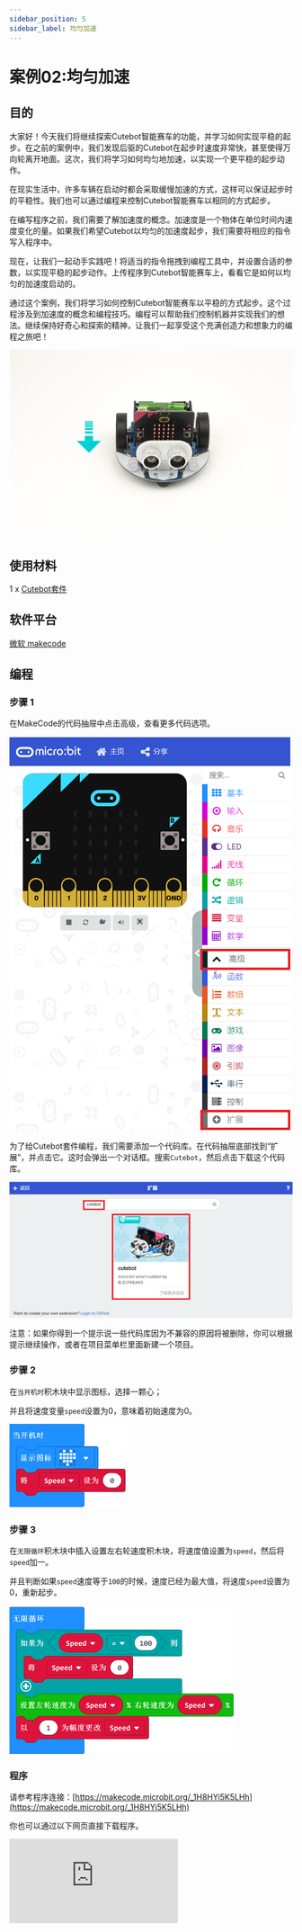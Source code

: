 ```yaml
---
sidebar_position: 5
sidebar_label: 均匀加速
---
```


# 案例02:均匀加速

## 目的

大家好！今天我们将继续探索Cutebot智能赛车的功能，并学习如何实现平稳的起步。在之前的案例中，我们发现后驱的Cutebot在起步时速度非常快，甚至使得万向轮离开地面。这次，我们将学习如何均匀地加速，以实现一个更平稳的起步动作。

在现实生活中，许多车辆在启动时都会采取缓慢加速的方式，这样可以保证起步时的平稳性。我们也可以通过编程来控制Cutebot智能赛车以相同的方式起步。

在编写程序之前，我们需要了解加速度的概念。加速度是一个物体在单位时间内速度变化的量。如果我们希望Cutebot以均匀的加速度起步，我们需要将相应的指令写入程序中。

现在，让我们一起动手实践吧！将适当的指令拖拽到编程工具中，并设置合适的参数，以实现平稳的起步动作。上传程序到Cutebot智能赛车上，看看它是如何以均匀的加速度启动的。

通过这个案例，我们将学习如何控制Cutebot智能赛车以平稳的方式起步。这个过程涉及到加速度的概念和编程技巧。编程可以帮助我们控制机器并实现我们的想法。继续保持好奇心和探索的精神，让我们一起享受这个充满创造力和想象力的编程之旅吧！

![](./images/cutebot-case-02-01.png)

## 使用材料

1 x [Cutebot套件](https://item.taobao.com/item.htm?spm=a1z10.3-c-s.w4002-18602834180.23.78b86655ZP5Yg8&id=598365555295)

## 软件平台

[微软 makecode](https://makecode.microbit.org/#)

## 编程

### 步骤 1

在MakeCode的代码抽屉中点击高级，查看更多代码选项。

![](./images/cutebot-pk-1.png)

为了给Cutebot套件编程，我们需要添加一个代码库。在代码抽屉底部找到“扩展”，并点击它。这时会弹出一个对话框。搜索`Cutebot`，然后点击下载这个代码库。

![](./images/cutebot-pk-11.png)

注意：如果你得到一个提示说一些代码库因为不兼容的原因将被删除，你可以根据提示继续操作，或者在项目菜单栏里面新建一个项目。

### 步骤 2

在`当开机时`积木块中显示图标，选择一颗心；

并且将速度变量`speed`设置为0，意味着初始速度为0。

![](./images/case_02_01.png)

### 步骤 3


在`无限循环`积木块中插入设置左右轮速度积木块，将速度值设置为`speed`，然后将`speed`加一。

并且判断如果`speed`速度等于`100`的时候，速度已经为最大值，将速度`speed`设置为0，重新起步。

![](./images/case_02_02.png)

### 程序

请参考程序连接：[https://makecode.microbit.org/_1H8HYi5K5LHh](https://makecode.microbit.org/_1H8HYi5K5LHh)

你也可以通过以下网页直接下载程序。

<div
    style={{
        position: 'relative',
        paddingBottom: '60%',
        overflow: 'hidden',
    }}
>
    <iframe
        src="https://makecode.microbit.org/_1H8HYi5K5LHh"
        frameborder="0"
        sandbox="allow-popups allow-forms allow-scripts allow-same-origin"
        style={{
            position: 'absolute',
            width: '100%',
            height: '100%',
        }}
    />
</div>
---

## 结论

小车循环完成匀速起步，不会因为车速过快使前轮离地。

![](./images/cutebot-case-02.gif)

## 思考

如何编写让小车匀加速后匀减速。

## 常见问题
---
## 相关阅读
---
